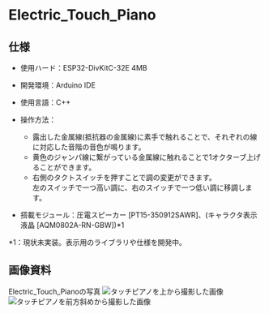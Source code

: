 # Electric_Touch_Piano

## 仕様

* 使用ハード：ESP32-DivKitC-32E 4MB<br>
* 開発環境：Arduino IDE<br>
* 使用言語：C++<br>
* 操作方法：<br>
    * 露出した金属線(抵抗器の金属線)に素手で触れることで、それぞれの線に対応した音階の音色が鳴ります。<br>
    * 黄色のジャンパ線に繋がっている金属線に触れることで1オクターブ上げることができます。
    * 右側のタクトスイッチを押すことで調の変更ができます。<br>
    左のスイッチで一つ高い調に、右のスイッチで一つ低い調に移調します。

* 搭載モジュール：圧電スピーカー [PT15-350912SAWR]、(キャラクタ表示液晶 [AQM0802A-RN-GBW])*1<br>


*1：現状未実装。表示用のライブラリや仕様を開発中。<br>

## 画像資料
Electric_Touch_Pianoの写真
<img src="etc/ETP_topImage.jpg" alt="タッチピアノを上から撮影した画像">
<img src="etc/ETP_image.jpg" alt="タッチピアノを前方斜めから撮影した画像">